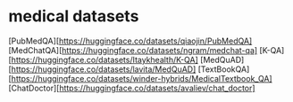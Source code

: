 # medical datasets

[PubMedQA][https://huggingface.co/datasets/qiaojin/PubMedQA]
[MedChatQA][https://huggingface.co/datasets/ngram/medchat-qa]
[K-QA][https://huggingface.co/datasets/Itaykhealth/K-QA]
[MedQuAD][https://huggingface.co/datasets/lavita/MedQuAD]
[TextBookQA][https://huggingface.co/datasets/winder-hybrids/MedicalTextbook_QA]
[ChatDoctor][https://huggingface.co/datasets/avaliev/chat_doctor]
